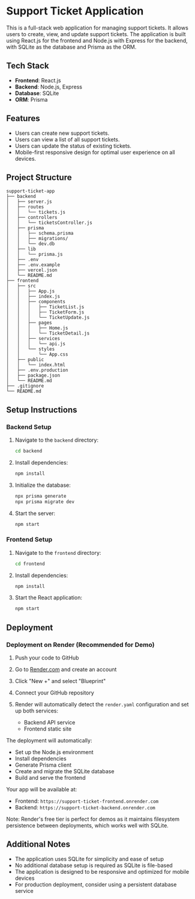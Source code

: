 # Support Ticket Application

This is a full-stack web application for managing support tickets. It allows users to create, view, and update support tickets. The application is built using React.js for the frontend and Node.js with Express for the backend, with SQLite as the database and Prisma as the ORM.

## Tech Stack

- **Frontend**: React.js
- **Backend**: Node.js, Express
- **Database**: SQLite
- **ORM**: Prisma

## Features

- Users can create new support tickets.
- Users can view a list of all support tickets.
- Users can update the status of existing tickets.
- Mobile-first responsive design for optimal user experience on all devices.

## Project Structure

```
support-ticket-app
├── backend
│   ├── server.js
│   ├── routes
│   │   └── tickets.js
│   ├── controllers
│   │   └── ticketsController.js
│   ├── prisma
│   │   ├── schema.prisma
│   │   ├── migrations/
│   │   └── dev.db
│   ├── lib
│   │   └── prisma.js
│   ├── .env
│   ├── .env.example
│   ├── vercel.json
│   └── README.md
├── frontend
│   ├── src
│   │   ├── App.js
│   │   ├── index.js
│   │   ├── components
│   │   │   ├── TicketList.js
│   │   │   ├── TicketForm.js
│   │   │   └── TicketUpdate.js
│   │   ├── pages
│   │   │   ├── Home.js
│   │   │   └── TicketDetail.js
│   │   ├── services
│   │   │   └── api.js
│   │   └── styles
│   │       └── App.css
│   ├── public
│   │   └── index.html
│   ├── .env.production
│   ├── package.json
│   └── README.md
├── .gitignore
└── README.md
```

## Setup Instructions

### Backend Setup

1. Navigate to the `backend` directory:
   ```bash
   cd backend
   ```

2. Install dependencies:
   ```bash
   npm install
   ```

3. Initialize the database:
   ```bash
   npx prisma generate
   npx prisma migrate dev
   ```

4. Start the server:
   ```bash
   npm start
   ```

### Frontend Setup

1. Navigate to the `frontend` directory:
   ```bash
   cd frontend
   ```

2. Install dependencies:
   ```bash
   npm install
   ```

3. Start the React application:
   ```bash
   npm start
   ```

## Deployment

### Deployment on Render (Recommended for Demo)

1. Push your code to GitHub

2. Go to [Render.com](https://render.com) and create an account

3. Click "New +" and select "Blueprint"

4. Connect your GitHub repository

5. Render will automatically detect the `render.yaml` configuration and set up both services:
   - Backend API service
   - Frontend static site

The deployment will automatically:
- Set up the Node.js environment
- Install dependencies
- Generate Prisma client
- Create and migrate the SQLite database
- Build and serve the frontend

Your app will be available at:
- Frontend: `https://support-ticket-frontend.onrender.com`
- Backend: `https://support-ticket-backend.onrender.com`

Note: Render's free tier is perfect for demos as it maintains filesystem persistence between deployments, which works well with SQLite.

## Additional Notes

- The application uses SQLite for simplicity and ease of setup
- No additional database setup is required as SQLite is file-based
- The application is designed to be responsive and optimized for mobile devices
- For production deployment, consider using a persistent database service
